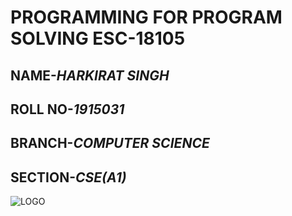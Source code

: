 
# **PROGRAMMING FOR PROGRAM SOLVING ESC-18105**
## NAME-*HARKIRAT SINGH*
## ROLL NO-*1915031*
## BRANCH-*COMPUTER SCIENCE*
## SECTION-*CSE(A1)*
![LOGO](https://blog.coachingkaro.org/wp-content/uploads/2019/07/logo.jpg)
 
